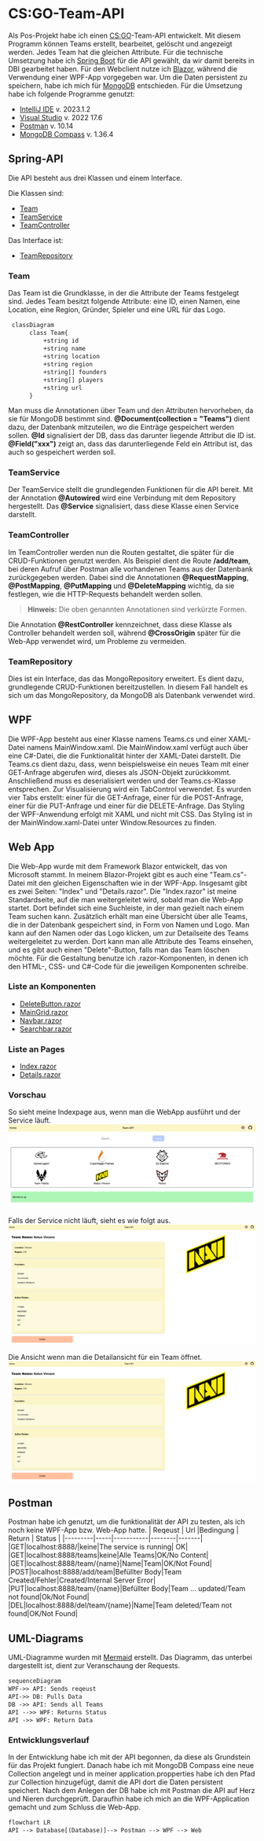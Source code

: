 # CS:GO-Team-API

Als Pos-Projekt habe ich einen [CS:GO](https://www.counter-strike.net/news)-Team-API entwickelt. Mit diesem Programm können Teams erstellt, bearbeitet, gelöscht und angezeigt werden. Jedes Team hat die gleichen Attribute. Für die technische Umsetzung habe ich [Spring Boot](https://spring.io/projects/spring-boot) für die API gewählt, da wir damit bereits in DBI gearbeitet haben. Für den Webclient nutze ich [Blazor](https://dotnet.microsoft.com/en-us/apps/aspnet/web-apps/blazor), während die Verwendung einer WPF-App vorgegeben war. Um die Daten persistent zu speichern, habe ich mich für [MongoDB](https://www.mongodb.com/) entschieden. Für die Umsetzung habe ich folgende Programme genutzt:

-   [IntelliJ IDE](https://www.jetbrains.com/de-de/idea/) v. 2023.1.2
-   [Visual Studio](https://visualstudio.microsoft.com/de/) v. 2022 17.6
-   [Postman](https://www.postman.com/) v. 10.14
-   [MongoDB Compass](https://www.mongodb.com/products/compass) v. 1.36.4

## Spring-API

Die API besteht aus drei Klassen und einem Interface.

Die Klassen sind:

-   [Team](https://github.com/ThisIsCed/CSGO-TEAM-API/blob/main/API/src/main/java/com/example/Pos/Team.java)
-   [TeamService](https://github.com/ThisIsCed/CSGO-TEAM-API/blob/main/API/src/main/java/com/example/Pos/TeamService.java)
-   [TeamController](https://github.com/ThisIsCed/CSGO-TEAM-API/blob/main/API/src/main/java/com/example/Pos/TeamController.java)

Das Interface ist:

-   [TeamRepository](https://github.com/ThisIsCed/CSGO-TEAM-API/blob/main/API/src/main/java/com/example/Pos/TeamRepository.java)

### Team

Das Team ist die Grundklasse, in der die Attribute der Teams festgelegt sind. Jedes Team besitzt folgende Attribute: eine ID, einen Namen, eine Location, eine Region, Gründer, Spieler und eine URL für das Logo.

```mermaid
 classDiagram
      class Team{
          +string id
          +string name
          +string location
          +string region
          +string[] founders
          +string[] players
          +string url
      }   
```

Man muss die Annotationen über Team und den Attributen hervorheben, da sie für MongoDB bestimmt sind. **@Document(collection = "Teams")** dient dazu, der Datenbank mitzuteilen, wo die Einträge gespeichert werden sollen. **@Id** signalisiert der DB, dass das darunter liegende Attribut die ID ist. **@Field("xxx")** zeigt an, dass das darunterliegende Feld ein Attribut ist, das auch so gespeichert werden soll.

### TeamService

Der TeamService stellt die grundlegenden Funktionen für die API bereit. Mit der Annotation **@Autowired** wird eine Verbindung mit dem Repository hergestellt. Das **@Service** signalisiert, dass diese Klasse einen Service darstellt.

### TeamController

Im TeamController werden nun die Routen gestaltet, die später für die CRUD-Funktionen genutzt werden. Als Beispiel dient die Route **/add/team**, bei deren Aufruf über Postman alle vorhandenen Teams aus der Datenbank zurückgegeben werden. Dabei sind die Annotationen **@RequestMapping**, **@PostMapping**, **@PutMapping** und **@DeleteMapping** wichtig, da sie festlegen, wie die HTTP-Requests behandelt werden sollen.

> **Hinweis:** Die oben genannten Annotationen sind verkürzte Formen.

Die Annotation **@RestController** kennzeichnet, dass diese Klasse als Controller behandelt werden soll, während **@CrossOrigin** später für die Web-App verwendet wird, um Probleme zu vermeiden.

### TeamRepository

Dies ist ein Interface, das das MongoRepository erweitert. Es dient dazu, grundlegende CRUD-Funktionen bereitzustellen. In diesem Fall handelt es sich um das MongoRepository, da MongoDB als Datenbank verwendet wird.

##	WPF	
Die WPF-App besteht aus einer Klasse namens Teams.cs und einer XAML-Datei namens MainWindow.xaml. Die MainWindow.xaml verfügt auch über eine C#-Datei, die die Funktionalität hinter der XAML-Datei darstellt. Die Teams.cs dient dazu, dass, wenn beispielsweise ein neues Team mit einer GET-Anfrage abgerufen wird, dieses als JSON-Objekt zurückkommt. Anschließend muss es deserialisiert werden und der Teams.cs-Klasse entsprechen. Zur Visualisierung wird ein TabControl verwendet. Es wurden vier Tabs erstellt: einer für die GET-Anfrage, einer für die POST-Anfrage, einer für die PUT-Anfrage und einer für die DELETE-Anfrage. Das Styling der WPF-Anwendung erfolgt mit XAML und nicht mit CSS. Das Styling ist in der MainWindow.xaml-Datei unter Window.Resources zu finden.

##	Web App
Die Web-App wurde mit dem Framework Blazor entwickelt, das von Microsoft stammt. In meinem Blazor-Projekt gibt es auch eine "Team.cs"-Datei mit den gleichen Eigenschaften wie in der WPF-App. Insgesamt gibt es zwei Seiten: "Index" und "Details.razor". Die "Index.razor" ist meine Standardseite, auf die man weitergeleitet wird, sobald man die Web-App startet. Dort befindet sich eine Suchleiste, in der man gezielt nach einem Team suchen kann. Zusätzlich erhält man eine Übersicht über alle Teams, die in der Datenbank gespeichert sind, in Form von Namen und Logo. Man kann auf den Namen oder das Logo klicken, um zur Detailseite des Teams weitergeleitet zu werden. Dort kann man alle Attribute des Teams einsehen, und es gibt auch einen "Delete"-Button, falls man das Team löschen möchte. Für die Gestaltung benutze ich .razor-Komponenten, in denen ich den HTML-, CSS- und C#-Code für die jeweiligen Komponenten schreibe.
###	Liste an Komponenten
 - [DeleteButton.razor](https://github.com/ThisIsCed/CSGO-TEAM-API/blob/main/WebApp/WebApp/Components/DeleteButton.razor)
 - [MainGrid.razor](https://github.com/ThisIsCed/CSGO-TEAM-API/blob/main/WebApp/WebApp/Components/MainGrid.razor)
 - [Navbar.razor ](https://github.com/ThisIsCed/CSGO-TEAM-API/blob/main/WebApp/WebApp/Components/Navbar.razor)
 - [Searchbar.razor ](https://github.com/ThisIsCed/CSGO-TEAM-API/blob/main/WebApp/WebApp/Components/Searchbar.razor)
 ###	Liste an Pages
 - [Index.razor](https://github.com/ThisIsCed/CSGO-TEAM-API/blob/main/WebApp/WebApp/Pages/Index.razor)
 - [Details.razor](https://github.com/ThisIsCed/CSGO-TEAM-API/blob/main/WebApp/WebApp/Pages/Details.razor)
### Vorschau
So sieht meine Indexpage aus, wenn man die WebApp ausführt und der Service läuft.
![Index page](https://github.com/ThisIsCed/CSGO-TEAM-API/blob/main/Bilder/IndexPage.png)

Falls der Service nicht läuft, sieht es wie folgt aus.
![Detail page](https://github.com/ThisIsCed/CSGO-TEAM-API/blob/main/Bilder/Detail.png)

Die Ansicht wenn man die Detailansicht für ein Team öffnet.
![Detail page](https://github.com/ThisIsCed/CSGO-TEAM-API/blob/main/Bilder/Detail.png)
##	Postman
Postman habe ich genutzt, um die funktionalität der API zu testen, als ich noch keine WPF-App bzw. Web-App hatte.
| Reqeust | Url |Bedingung | Return | Status |
|---------|-----|-----------|--------|-------|
|GET|localhost:8888/|keine|The service is running| OK|
|GET|localhost:8888/teams|keine|Alle Teams|OK/No Content|
|GET|localhost:8888/team/{name}|Name|Team|OK/Not Found|
|POST|localhost:8888/add/team|Befüllter Body|Team Created/Fehler|Created/Internal Server Error|
|PUT|localhost:8888/team/{name}|Befüllter Body|Team ... updated/Team not found|Ok/Not Found|
|DEL|localhost:8888/del/team/{name}|Name|Team deleted/Team not found|OK/Not Found|

## UML-Diagrams

UML-Diagramme wurden mit [Mermaid](https://mermaidjs.github.io/) erstellt. 
Das Diagramm, das unterbei dargestellt ist, dient zur Veranschaung der Requests.
```mermaid
sequenceDiagram
WPF->> API: Sends reqeust
API->> DB: Pulls Data
DB ->> API: Sends all Teams
API -->> WPF: Returns Status
API ->> WPF: Return Data
```
###	Entwicklungsverlauf
In der Entwicklung habe ich mit der API begonnen, da diese als Grundstein für das Projekt fungiert. Danach habe ich mit MongoDB Compass eine neue Collection angelegt und in meiner application.propperties habe ich den Pfad zur Collection hinzugefügt, damit die API dort die Daten persistent speichert. Nach dem Anlegen der DB habe ich mit Postman die API auf Herz und Nieren durchgeprüft. Daraufhin habe ich mich an die WPF-Application gemacht und zum Schluss die Web-App.
```mermaid
flowchart LR
API --> Database[(Database)]--> Postman --> WPF --> Web
```